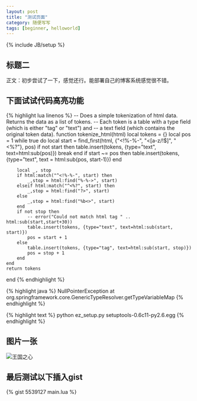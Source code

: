 ```yaml
---
layout: post
title: "测试页面"
category: 随便写写
tags: [beginner, helloworld]
---
```


{% include JB/setup %}

标题二
----------------------------

正文：初步尝试了一下，感觉还行。能部署自己的博客系统感觉很不错。

下面试试代码高亮功能
-------------------
	
{% highlight lua linenos %}
-- Does a simple tokenization of html data. Returns the data as a list of tokens. 
-- Each token is a table with a type field (which is either "tag" or "text") and
-- a text field (which contains the original token data).
function tokenize_html(html)
	local tokens = {}
	local pos = 1
	while true do
		local start = find_first(html, {"<!%-%-", "<[a-z/!$]", "<%?"}, pos)
		if not start then
			table.insert(tokens, {type="text", text=html:sub(pos)})
			break
		end
		if start ~= pos then table.insert(tokens, {type="text", text = html:sub(pos, start-1)}) end
		
		local _, stop
		if html:match("^<!%-%-", start) then
			_,stop = html:find("%-%->", start)
		elseif html:match("^<%?", start) then
			_,stop = html:find("?>", start)
		else
			_,stop = html:find("%b<>", start)
		end
		if not stop then
			-- error("Could not match html tag " .. html:sub(start,start+30)) 
		 	table.insert(tokens, {type="text", text=html:sub(start, start)})
			pos = start + 1
		else
			table.insert(tokens, {type="tag", text=html:sub(start, stop)})
			pos = stop + 1
		end
	end
	return tokens
end
{% endhighlight %}

{% highlight java %}
NullPointerException at org.springframework.core.GenericTypeResolver.getTypeVariableMap
{% endhighlight %}

{% highlight text %}
python ez_setup.py setuptools-0.6c11-py2.6.egg
{% endhighlight %}

图片一张
------------------------------
![王国之心](https://lh6.googleusercontent.com/-bLnw-E0z_SA/T2vlXSehfMI/AAAAAAAAAW4/K14Rb-6K5YQ/s620/2-1.jpg)

最后测试以下插入gist
--------------------------------

{% gist 5539127 main.lua %}
